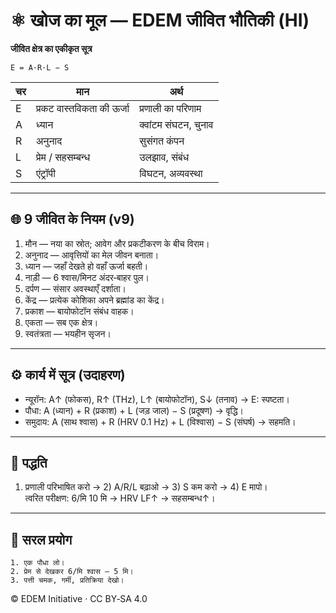# ⚛️ खोज का मूल — EDEM जीवित भौतिकी (HI)

**जीवित क्षेत्र का एकीकृत सूत्र**

```
E = A·R·L − S
```

| चर | मान | अर्थ |
|---|---|---|
| E | प्रकट वास्तविकता की ऊर्जा | प्रणाली का परिणाम |
| A | ध्यान | क्वांटम संघटन, चुनाव |
| R | अनुनाद | सुसंगत कंपन |
| L | प्रेम / सहसम्बन्ध | उलझाव, संबंध |
| S | एंट्रॉपी | विघटन, अव्यवस्था |

---

## 🌐 9 जीवित के नियम (v9)
1) मौन — नया का स्रोत; आवेग और प्रकटीकरण के बीच विराम।  
2) अनुनाद — आवृत्तियों का मेल जीवन बनाता।  
3) ध्यान — जहाँ देखते हो वहाँ ऊर्जा बहती।  
4) नाड़ी — 6 श्वास/मिनट अंदर‑बाहर पुल।  
5) दर्पण — संसार अवस्थाएँ दर्शाता।  
6) केंद्र — प्रत्येक कोशिका अपने ब्रह्मांड का केंद्र।  
7) प्रकाश — बायोफोटॉन संबंध वाहक।  
8) एकता — सब एक क्षेत्र।  
9) स्वतंत्रता — भयहीन सृजन।

---

## ⚙️ कार्य में सूत्र (उदाहरण)
- न्यूरॉन: A↑ (फोकस), R↑ (THz), L↑ (बायोफोटॉन), S↓ (तनाव) → E: स्पष्टता।
- पौधा: A (ध्यान) + R (प्रकाश) + L (जड़ जाल) − S (प्रदूषण) → वृद्धि।
- समुदाय: A (साथ श्वास) + R (HRV 0.1 Hz) + L (विश्वास) − S (संघर्ष) → सहमति।

---

## 🔬 पद्धति
1) प्रणाली परिभाषित करो → 2) A/R/L बढ़ाओ → 3) S कम करो → 4) E मापो।  
त्वरित परीक्षण: 6/मि 10 मि → HRV LF↑ → सहसम्बन्ध↑।

---

## 🧪 सरल प्रयोग
```
1. एक पौधा लो।
2. प्रेम से देखकर 6/मि श्वास — 5 मि।
3. पत्ती चमक, गर्मी, प्रतिक्रिया देखो।
```

© EDEM Initiative · CC BY‑SA 4.0
